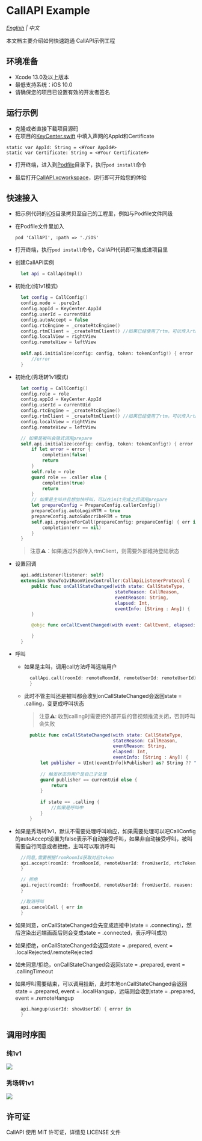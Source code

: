 # CallAPI Example

*[English](README.md) | 中文*

本文档主要介绍如何快速跑通 CallAPI示例工程

## 环境准备
- Xcode 13.0及以上版本
- 最低支持系统：iOS 10.0
- 请确保您的项目已设置有效的开发者签名

## 运行示例

- 克隆或者直接下载项目源码
- 在项目的[KeyCenter.swift](Example/CallAPI/KeyCenter.swift) 中填入声网的AppId和Certificate
```
static var AppId: String = <#Your AppId#>
static var Certificate: String = <#Your Certificate#>
```


- 打开终端，进入到[Podfile](Example/Podfile)目录下，执行`pod install`命令

- 最后打开[CallAPI.xcworkspace](Example/CallAPI.xcworkspace)，运行即可开始您的体验
  
## 快速接入

- 把示例代码的[iOS](iOS)目录拷贝至自己的工程里，例如与Podfile文件同级
- 在Podfile文件里加入
  ```
  pod 'CallAPI', :path => './iOS'
  ```
- 打开终端，执行`pod install`命令，CallAPI代码即可集成进项目里
- 创建CallAPI实例
  ```swift
    let api = CallApiImpl()
  ```
- 初始化(纯1v1模式)
  ```swift
    let config = CallConfig()
    config.mode = .pure1v1
    config.appId = KeyCenter.AppId
    config.userId = currentUid
    config.autoAccept = false
    config.rtcEngine = _createRtcEngine()
    config.rtmClient = _createRtmClient() //如果已经使用了rtm，可以传入rtm实例，否则可以设置为nil
    config.localView = rightView
    config.remoteView = leftView
        
    self.api.initialize(config: config, token: tokenConfig!) { error in
        //error
    }
  ```
- 初始化(秀场转1v1模式)
  ```swift
    let config = CallConfig()
    config.role = role
    config.appId = KeyCenter.AppId
    config.userId = currentUid
    config.rtcEngine = _createRtcEngine()
    config.rtmClient = _createRtmClient() //如果已经使用了rtm，可以传入rtm实例，否则可以设置为nil    
    config.localView = rightView
    config.remoteView = leftView

    // 如果是被叫会隐式调用prepare
    self.api.initialize(config: config, token: tokenConfig!) { error in
        if let error = error {
            completion(false)
            return
        }
        self.role = role
        guard role == .caller else {
            completion(true)
            return
        }
        // 如果是主叫并且想加快呼叫，可以在init完成之后调用prepare
        let prepareConfig = PrepareConfig.callerConfig()
        prepareConfig.autoLoginRTM = true
        prepareConfig.autoSubscribeRTM = true
        self.api.prepareForCall(prepareConfig: prepareConfig) { err in
            completion(err == nil)
        }
    }
  ```
  >注意⚠️：如果通过外部传入rtmClient，则需要外部维持登陆状态

- 设置回调
  ```swift
    api.addListener(listener: self)
    extension ShowTo1v1RoomViewController:CallApiListenerProtocol {
        public func onCallStateChanged(with state: CallStateType,
                                       stateReason: CallReason,
                                       eventReason: String,
                                       elapsed: Int,
                                       eventInfo: [String : Any]) {
        }

        @objc func onCallEventChanged(with event: CallEvent, elapsed: Int) {

        }
    }
  ```
- 呼叫
  - 如果是主叫，调用call方法呼叫远端用户
    ```swift
      callApi.call(roomId: remoteRoomId, remoteUserId: remoteUserId) { err in
      }
    ```
  - 此时不管主叫还是被叫都会收到onCallStateChanged会返回state = .calling，变更成呼叫状态
    > 注意⚠️: 收到calling时需要把外部开启的音视频推流关闭，否则呼叫会失败

      ```swift
        public func onCallStateChanged(with state: CallStateType,
                                       stateReason: CallReason,
                                       eventReason: String,
                                       elapsed: Int,
                                       eventInfo: [String : Any]) {
            let publisher = UInt(eventInfo[kPublisher] as? String ?? "") ?? currentUid
            
            // 触发状态的用户是自己才处理
            guard publisher == currentUid else {
                return
            }
            
            if state == .calling {
                //如果是呼叫中
            }
        }
      ```
- 如果是秀场转1v1，默认不需要处理呼叫响应，如果需要处理可以吧CallConfig的autoAccept设置为false表示不自动接受呼叫，如果非自动接受呼叫，被叫需要自行同意或者拒绝，主叫可以取消呼叫
  ```swift
    //同意,需要根据fromRoomId获取对应token
    api.accept(roomId: fromRoomId, remoteUserId: fromUserId, rtcToken: rtcToken) { err in
    }

    // 拒绝
    api.reject(roomId: fromRoomId, remoteUserId: fromUserId, reason: "reject by user") { err in
    }

    //取消呼叫
    api.cancelCall { err in
    }
  ```
- 如果同意，onCallStateChanged会先变成连接中(state = .connecting)，然后渲染出远端画面后则会变成state = .connected，表示呼叫成功
- 如果拒绝，onCallStateChanged会返回state = .prepared, event = .localRejected/.remoteRejected
- 如未同意/拒绝，onCallStateChanged会返回state = .prepared, event = .callingTimeout
- 如果呼叫需要结束，可以调用挂断，此时本地onCallStateChanged会返回state = .prepared, event = .localHangup，远端则会收到state = .prepared, event = .remoteHangup
  ```swift
    api.hangup(userId: showUserId) { error in
    }
  ```

## 调用时序图
### 纯1v1
![](https://fullapp.oss-cn-beijing.aliyuncs.com/scenario_api/callapi/diagram/sequence_pure1v1.zh.png)

### 秀场转1v1
![](https://fullapp.oss-cn-beijing.aliyuncs.com/scenario_api/callapi/diagram/sequence_pure1v1.zh.png)

## 许可证

CallAPI 使用 MIT 许可证，详情见 LICENSE 文件

